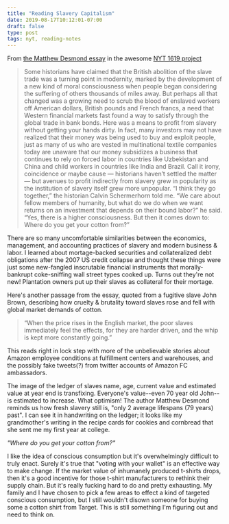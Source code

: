 ```yaml
---
title: "Reading Slavery Capitalism"
date: 2019-08-17T10:12:01-07:00
draft: false
type: post
tags: nyt, reading-notes
---
```


From [the Matthew Desmond
essay](https://www.nytimes.com/interactive/2019/08/14/magazine/slavery-capitalism.html)
in the awesome [NYT 1619
project](https://www.nytimes.com/interactive/2019/08/14/magazine/1619-america-slavery.html)

> Some historians have claimed that the British abolition of the slave trade was a turning point in modernity, marked by the development of a new kind of moral consciousness when people began considering the suffering of others thousands of miles away. But perhaps all that changed was a growing need to scrub the blood of enslaved workers off American dollars, British pounds and French francs, a need that Western financial markets fast found a way to satisfy through the global trade in bank bonds. Here was a means to profit from slavery without getting your hands dirty. In fact, many investors may not have realized that their money was being used to buy and exploit people, just as many of us who are vested in multinational textile companies today are unaware that our money subsidizes a business that continues to rely on forced labor in countries like Uzbekistan and China and child workers in countries like India and Brazil. Call it irony, coincidence or maybe cause — historians haven’t settled the matter — but avenues to profit indirectly from slavery grew in popularity as the institution of slavery itself grew more unpopular. “I think they go together,” the historian Calvin Schermerhorn told me. “We care about fellow members of humanity, but what do we do when we want returns on an investment that depends on their bound labor?” he said. “Yes, there is a higher consciousness. But then it comes down to: Where do you get your cotton from?” 

There are so many uncomfortable similarities between the economics, management,
and accounting practices of slavery and modern business & labor. I learned about
mortage-backed securities and collateralized debt obligations after the 2007 US
credit collapse and thought these things were just some new-fangled inscrutable financial
instruments that morally-bankrupt coke-sniffing wall street types cooked up.
Turns out they're not new! Plantation owners put up their slaves as collateral
for their mortage.

Here's another passage from the essay, quoted from a fugitive slave John Brown, describing how cruelty & brutality toward
slaves rose and fell with global market demands of cotton.

> “When the price rises in the English market,
the poor slaves immediately feel the effects, for they are harder driven, and
the whip is kept more constantly going.” 

This reads right in lock step with more of the unbelievable stories about Amazon employee conditions at fulfillment
centers and warehouses, and the possibly fake tweets(?) from twitter accounts of Amazon
FC ambassadors. 

The image of the ledger of slaves name, age, current value and estimated value
at year end is transfixing. Everyone's value--even 70 year old John--is
estimated to increase. What optimism! The author Matthew Desmond reminds us how fresh slavery still is, "only 2
average lifespans (79 years) past". I can see it in handwriting on the
ledger; it looks like my grandmother's writing in the recipe cards for cookies and cornbread that she sent me
my first year at college.

_"Where do you get your cotton from?"_

I like the idea of conscious consumption but it's overwhelmingly difficult to
truly enact. Surely it's true that "voting with your wallet" is an effective
way to make change. If the market value of inhumanely produced t-shirts drops,
then it's a good incentive for those t-shirt manufacturers to rethink their
supply chain. But it's really fucking hard to do and pretty exhausting. 
My family and I have chosen to pick a few areas to effect a kind of targeted
conscious consumption, but I still wouldn't disown someone for buying some a
cotton shirt from Target. This is still something I'm figuring out and need
to think on.

